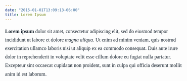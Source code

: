 ```yaml
---
date: "2015-01-01T13:09:13-06:00"
title: Lorem Ipsum
---
```



<link rel="preconnect" href="https://fonts.gstatic.com"> 
<link href="https://fonts.googleapis.com/css2?family=Maitree:wght@300&display=swap" rel="stylesheet">

<link rel="preconnect" href="https://fonts.gstatic.com"> 
<link href="https://fonts.googleapis.com/css2?family=Krub&family=Sarabun:wght@100&display=swap" rel="stylesheet">

<link rel="preconnect" href="https://fonts.gstatic.com">
<link href="https://fonts.googleapis.com/css2?family=Athiti:wght@400;600&display=swap" rel="stylesheet"> 

<style type="text/css">
body{ /* Normal  */
      font-size: 16px;
      font-family: 'Maitree', serif;      
      color: #1B2631;
      line-height: 1.7em;
  }
td {  /* Table  */
  font-size: 8px;
}
h1.title {
  font-size: 38px;
  font-family: 'Athiti', sans-serif;
}
h1 { /* Header 1 */
  font-size: 28px;
  color: #154360;
  font-family: 'Athiti', sans-serif;
  

}
h2 { /* Header 2 */
    font-size: 22px;
    font-family: 'Krub', serif;      

}
h3 { /* Header 3 */
  font-size: 20px;
    font-family: 'Maitree', serif;  
    color: #154360;
}
code.r{ /* Code block */
    font-size: 12px;
}
pre { /* Code block - determines code spacing between lines */
    font-size: 14px;
}
</style>



**Lorem ipsum** dolor sit amet, consectetur adipiscing elit, sed do eiusmod tempor incididunt ut labore et dolore _magna aliqua_. Ut enim ad minim veniam, quis nostrud exercitation ullamco laboris nisi ut aliquip ex ea commodo consequat. Duis aute irure dolor in reprehenderit in voluptate velit esse cillum dolore eu fugiat nulla pariatur. Excepteur sint occaecat cupidatat non proident, sunt in culpa qui officia deserunt mollit anim id est laborum.
